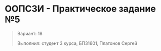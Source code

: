 ﻿# ООПСЗИ - Практическое задание №5

> Вариант: 18
>
> Выполнил: студент 3 курса, БПЗ1601, Платонов Сергей


